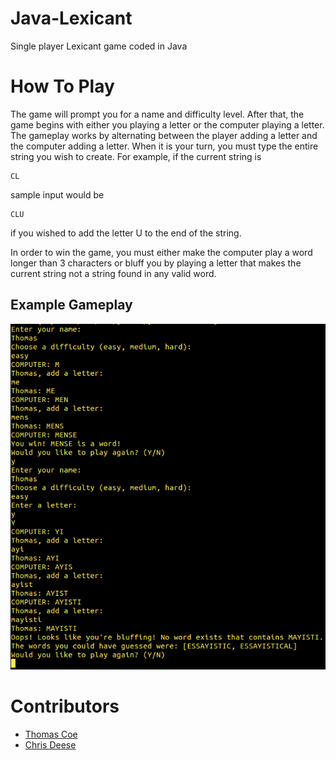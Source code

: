 # Java-Lexicant

Single player Lexicant game coded in Java

# How To Play
The game will prompt you for a name and difficulty level. After that, the game
begins with either you playing a letter or the computer playing a letter. The
gameplay works by alternating between the player adding a letter and the
computer adding a letter. When it is your turn, you must type the entire string
you wish to create. For example, if the current string is 

    CL
    
sample input would be

    CLU
    
if you wished to add the letter U to the end of the string.

In order to win the game, you must either make the computer play a word longer
than 3 characters or bluff you by playing a letter that makes the current string
not a string found in any valid word.

## Example Gameplay
![Screenshot](/images/screenshot.png?raw=true)

# Contributors
  * [Thomas Coe](https://github.com/thomascoe)
  * [Chris Deese](https://github.com/ChrisDeese)
